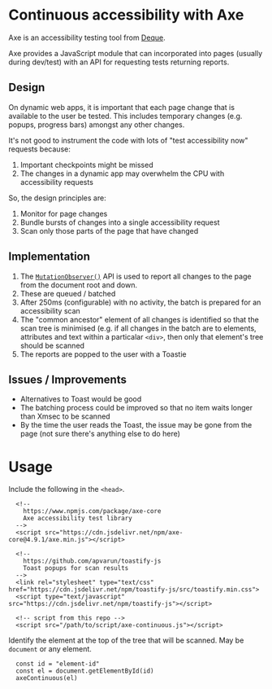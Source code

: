 # Continuous accessibility with Axe

Axe is an accessibility testing tool from [Deque](https://www.deque.com/axe/devtools/).

Axe provides a JavaScript module that can incorporated into pages (usually during dev/test) with an API for requesting tests returning reports.

## Design 

On dynamic web apps, it is important that each page change that is available to the user be tested. This includes temporary changes (e.g. popups, progress bars) amongst any other changes.

It's not good to instrument the code with lots of "test accessibility now" requests because:

1. Important checkpoints might be missed
2. The changes in a dynamic app may overwhelm the CPU with accessibility requests

So, the design principles are:

1. Monitor for page changes
2. Bundle bursts of changes into a single accessibility request
3. Scan only those parts of the page that have changed

## Implementation

1. The [`MutationObserver()`](https://developer.mozilla.org/en-US/docs/Web/API/MutationObserver) API is used to report all changes to the page from the document root and down.
2. These are queued / batched
3. After 250ms (configurable) with no activity, the batch is prepared for an accessibility scan
4. The "common ancestor" element of all changes is identified so that the scan tree is minimised (e.g. if all changes in the batch are to elements, attributes and text within a particalar `<div>`, then only that element's tree should be scanned
5. The reports are popped to the user with a Toastie

## Issues / Improvements

* Alternatives to Toast would be good
* The batching process could be improved so that no item waits longer than Xmsec to be scanned
* By the time the user reads the Toast, the issue may be gone from the page (not sure there's anything else to do here)

# Usage

Include the following in the `<head>`.  

```
  <!--
    https://www.npmjs.com/package/axe-core
    Axe accessibility test library
  -->
  <script src="https://cdn.jsdelivr.net/npm/axe-core@4.9.1/axe.min.js"></script>

  <!--
    https://github.com/apvarun/toastify-js
    Toast popups for scan results
  -->
  <link rel="stylesheet" type="text/css" href="https://cdn.jsdelivr.net/npm/toastify-js/src/toastify.min.css">
  <script type="text/javascript" src="https://cdn.jsdelivr.net/npm/toastify-js"></script>

  <!-- script from this repo -->
  <script src="/path/to/script/axe-continuous.js"></script>
```

Identify the element at the top of the tree that will be scanned.  May be `document` or any element.

```
  const id = "element-id"
  const el = document.getElementById(id)
  axeContinuous(el)
```
